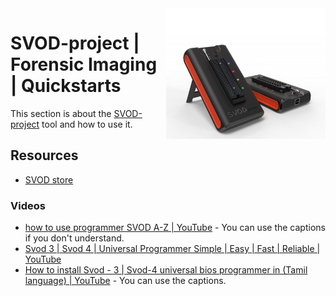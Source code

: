 <img src="../assets/svod-project.png" alt="SVOD project (tool picture)" style="width: 255px;" align="right">

# SVOD-project | Forensic Imaging | Quickstarts
This section is about the [SVOD-project](https://svod-project.com/en/) tool and how to use it.

## Resources
- [SVOD store](https://shop.svod-project.com/)
### Videos
- [how to use programmer SVOD A-Z | YouTube](https://www.youtube.com/watch?v=S_zSDy5KqcE) - You can use the captions if you don't understand.
- [Svod 3 | Svod 4 | Universal Programmer Simple | Easy | Fast | Reliable | YouTube](https://www.youtube.com/watch?v=F8A-t4449kQ)
- [How to install Svod - 3 | Svod-4 universal bios programmer in (Tamil language) | YouTube](https://www.youtube.com/watch?v=n_JuTorV42E) - You can use the captions.
